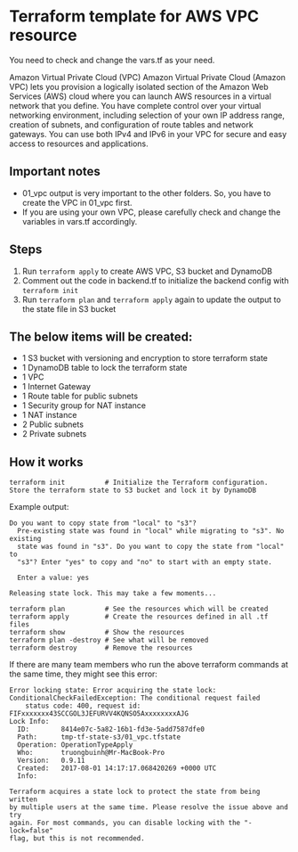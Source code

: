 # Terraform template for AWS VPC resource
You need to check and change the vars.tf as your need.

Amazon Virtual Private Cloud (VPC)
Amazon Virtual Private Cloud (Amazon VPC) lets you provision a logically isolated section of the Amazon Web Services (AWS) cloud where you can launch AWS resources in a virtual network that you define. You have complete control over your virtual networking environment, including selection of your own IP address range, creation of subnets, and configuration of route tables and network gateways.  You can use both IPv4 and IPv6 in your VPC for secure and easy access to resources and applications.

## Important notes
- 01_vpc output is very important to the other folders. So, you have to create the VPC in 01_vpc first.
- If you are using your own VPC, please carefully check and change the variables in vars.tf accordingly.

## Steps
1) Run ```terraform apply``` to create AWS VPC, S3 bucket and DynamoDB
2) Comment out the code in backend.tf to initialize the backend config with ```terraform init```
3) Run ```terraform plan``` and ```terraform apply``` again to update the output to the state file in S3 bucket

## The below items will be created:
- 1 S3 bucket with versioning and encryption to store terraform state
- 1 DynamoDB table to lock the terraform state
- 1 VPC
- 1 Internet Gateway
- 1 Route table for public subnets
- 1 Security group for NAT instance
- 1 NAT instance
- 2 Public subnets
- 2 Private subnets

## How it works
```
terraform init          # Initialize the Terraform configuration. Store the terraform state to S3 bucket and lock it by DynamoDB
```
Example output:
```
Do you want to copy state from "local" to "s3"?
  Pre-existing state was found in "local" while migrating to "s3". No existing
  state was found in "s3". Do you want to copy the state from "local" to
  "s3"? Enter "yes" to copy and "no" to start with an empty state.

  Enter a value: yes

Releasing state lock. This may take a few moments...
```
```
terraform plan          # See the resources which will be created
terraform apply         # Create the resources defined in all .tf files
terraform show          # Show the resources
terraform plan -destroy # See what will be removed
terraform destroy       # Remove the resources
```

If there are many team members who run the above terraform commands at the same time, they might see this error:
```
Error locking state: Error acquiring the state lock: ConditionalCheckFailedException: The conditional request failed
	status code: 400, request id: FIFxxxxxxx43SCCGOL3JEFURVV4KQNSO5AxxxxxxxxAJG
Lock Info:
  ID:        8414e07c-5a82-16b1-fd3e-5add7587dfe0
  Path:      tmp-tf-state-s3/01_vpc.tfstate
  Operation: OperationTypeApply
  Who:       truongbuinh@Mr-MacBook-Pro
  Version:   0.9.11
  Created:   2017-08-01 14:17:17.068420269 +0000 UTC
  Info:      

Terraform acquires a state lock to protect the state from being written
by multiple users at the same time. Please resolve the issue above and try
again. For most commands, you can disable locking with the "-lock=false"
flag, but this is not recommended.
```
